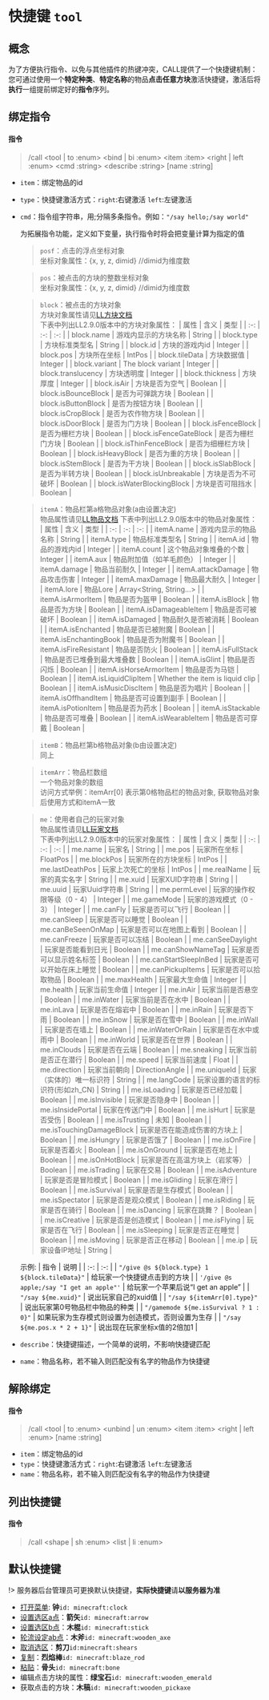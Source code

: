 # 快捷键 `tool`
## 概念
为了方便执行指令、以免与其他插件的热键冲突，CALL提供了一个快捷键机制：  
您可通过使用一个**特定种类**、**特定名称**的物品**点击任意方块**激活快捷键，激活后将**执行**一组提前绑定好的**指令**序列。

## 绑定指令

#### 指令

> /call \<tool | to :enum\> \<bind | bi :enum\> \<item :item\> \<right | left :enum> \<cmd :string\> \<describe :string\> \[name :string\]

- `item`：绑定物品的id
- `type`：快捷键激活方式：`right`:右键激活 `left`:左键激活
- `cmd`：指令组字符串，用;分隔多条指令。例如：`"/say hello;/say world"`

    为拓展指令功能，定义如下变量，执行指令时将会把变量计算为指定的值

    > `posf`：点击的浮点坐标对象  
    > 坐标对象属性：{x, y, z, dimid} //dimid为维度数
    
    > `pos`：被点击的方块的整数坐标对象  
    > 坐标对象属性：{x, y, z, dimid} //dimid为维度数

    > `block`：被点击的方块对象  
    > 方块对象属性请见[LL方块文档](https://docs.litebds.com/zh-Hans/#/LLSEPluginDevelopment/GameAPI/Block)  
    > 下表中列出LL2.9.0版本中的方块对象属性：
    >   | 属性 | 含义 | 类型 |
    >   | :-: | :-: | :-: |
    >   | block.name | 游戏内显示的方块名称 | String |
    >   | block.type | 方块标准类型名 | String |
    >   | block.id | 方块的游戏内id | Integer |
    >   | block.pos | 方块所在坐标 | IntPos |
    >   | block.tileData | 方块数据值 | Integer |
    >   | block.variant | The block variant | Integer |
    >   | block.translucency | 方块透明度 | Integer |
    >   | block.thickness | 方块厚度 | Integer |
    >   | block.isAir | 方块是否为空气 | Boolean |
    >   | block.isBounceBlock | 是否为可弹跳方块 | Boolean |
    >   | block.isButtonBlock | 是否为按钮方块 | Boolean |
    >   | block.isCropBlock | 是否为农作物方块 | Boolean |
    >   | block.isDoorBlock | 是否为门方块 | Boolean |
    >   | block.isFenceBlock | 是否为栅栏方块 | Boolean |
    >   | block.isFenceGateBlock | 是否为栅栏门方块 | Boolean |
    >   | block.isThinFenceBlock | 是否为细栅栏方块 | Boolean |
    >   | block.isHeavyBlock | 是否为重的方块 | Boolean |
    >   | block.isStemBlock | 是否为干方块 | Boolean |
    >   | block.isSlabBlock | 是否为半转方块 | Boolean |
    >   | block.isUnbreakable | 方块是否为不可破坏 | Boolean |
    >   | block.isWaterBlockingBlock | 方块是否可阻挡水 | Boolean |

    > `itemA`：物品栏第a格物品对象(a由设置决定)  
    > 物品属性请见[LL物品文档](https://docs.litebds.com/zh-Hans/#/LLSEPluginDevelopment/GameAPI/Item)
    > 下表中列出LL2.9.0版本中的物品对象属性：
    >  | 属性 | 含义 | 类型 |
    >  | :-: | :-: | :-: |
    >  | itemA.name | 游戏内显示的物品名称 | String |
    >  | itemA.type | 物品标准类型名 | String |
    >  | itemA.id | 物品的游戏内id | Integer |
    >  | itemA.count | 这个物品对象堆叠的个数 | Integer |
    >  | itemA.aux | 物品附加值（如羊毛颜色） | Integer |
    >  | itemA.damage | 物品当前耐久 | Integer |
    >  | itemA.attackDamage | 物品攻击伤害 | Integer |
    >  | itemA.maxDamage | 物品最大耐久 | Integer |
    >  | itemA.lore | 物品Lore | Array\<String, String...> |
    >  | itemA.isArmorItem | 物品是否为盔甲 | Boolean |
    >  | itemA.isBlock | 物品是否为方块 | Boolean |
    >  | itemA.isDamageableItem | 物品是否可被破坏 | Boolean |
    >  | itemA.isDamaged | 物品耐久是否被消耗 | Boolean |
    >  | itemA.isEnchanted | 物品是否已被附魔 | Boolean |
    >  | itemA.isEnchantingBook | 物品是否为附魔书 | Boolean |
    >  | itemA.isFireResistant | 物品是否防火 | Boolean |
    >  | itemA.isFullStack | 物品是否已堆叠到最大堆叠数 | Boolean |
    >  | itemA.isGlint | 物品是否闪烁 | Boolean |
    >  | itemA.isHorseArmorItem | 物品是否为马铠 | Boolean |
    >  | itemA.isLiquidClipItem | Whether the item is liquid clip | Boolean |
    >  | itemA.isMusicDiscItem | 物品是否为唱片 | Boolean |
    >  | itemA.isOffhandItem | 物品是否可设置到副手 | Boolean |
    >  | itemA.isPotionItem | 物品是否为药水 | Boolean |
    >  | itemA.isStackable | 物品是否可堆叠 | Boolean |
    >  | itemA.isWearableItem | 物品是否可穿戴 | Boolean |

    > `itemB`：物品栏第b格物品对象(b由设置决定)   
    > 同上

    > `itemArr`：物品栏数组  
    > 一个物品对象的数组  
    > 访问方式举例：itemArr[0] 表示第0格物品栏的物品对象, 获取物品对象后使用方式和itemA一致

    > `me`：使用者自己的玩家对象  
    > 物品属性请见[LL玩家文档](https://docs.litebds.com/zh-Hans/#/LLSEPluginDevelopment/GameAPI/Player)  
    > 下表中列出LL2.9.0版本中的玩家对象属性：
    >    | 属性 | 含义 | 类型 |
    >    | :-: | :-: | :-: |
    >    | me.name | 玩家名 | String |
    >    | me.pos | 玩家所在坐标 | FloatPos |
    >    | me.blockPos | 玩家所在的方块坐标 | IntPos |
    >    | me.lastDeathPos | 玩家上次死亡的坐标 | IntPos |
    >    | me.realName | 玩家的真实名字 | String |
    >    | me.xuid | 玩家XUID字符串 | String |
    >    | me.uuid | 玩家Uuid字符串 | String |
    >    | me.permLevel | 玩家的操作权限等级（0 - 4） | Integer |
    >    | me.gameMode | 玩家的游戏模式（0 - 3） | Integer |
    >    | me.canFly | 玩家是否可以飞行 | Boolean |
    >    | me.canSleep | 玩家是否可以睡觉 | Boolean |
    >    | me.canBeSeenOnMap | 玩家是否可以在地图上看到 | Boolean |
    >    | me.canFreeze | 玩家是否可以冻结 | Boolean |
    >    | me.canSeeDaylight | 玩家是否能看到日光 | Boolean |
    >    | me.canShowNameTag | 玩家是否可以显示姓名标签 | Boolean |
    >    | me.canStartSleepInBed | 玩家是否可以开始在床上睡觉 | Boolean |
    >    | me.canPickupItems | 玩家是否可以拾取物品 | Boolean |
    >    | me.maxHealth | 玩家最大生命值 | Integer |
    >    | me.health | 玩家当前生命值 | Integer |
    >    | me.inAir | 玩家当前是否悬空 | Boolean |
    >    | me.inWater | 玩家当前是否在水中 | Boolean |
    >    | me.inLava | 玩家是否在熔岩中 | Boolean |
    >    | me.inRain | 玩家是否下雨 | Boolean |
    >    | me.inSnow | 玩家是否在雪中 | Boolean |
    >    | me.inWall | 玩家是否在墙上 | Boolean |
    >    | me.inWaterOrRain | 玩家是否在水中或雨中 | Boolean |
    >    | me.inWorld | 玩家是否在世界 | Boolean |
    >    | me.inClouds | 玩家是否在云端 | Boolean |
    >    | me.sneaking | 玩家当前是否正在潜行 | Boolean |
    >    | me.speed | 玩家当前速度 | Float |
    >    | me.direction | 玩家当前朝向 | DirectionAngle |
    >    | me.uniqueId | 玩家（实体的）唯一标识符 | String |
    >    | me.langCode | 玩家设置的语言的标识符(形如zh_CN) | String |
    >    | me.isLoading | 玩家是否已经加载 | Boolean |
    >    | me.isInvisible | 玩家是否隐身中 | Boolean |
    >    | me.isInsidePortal | 玩家在传送门中 | Boolean |
    >    | me.isHurt | 玩家是否受伤 | Boolean |
    >    | me.isTrusting | 未知 | Boolean |
    >    | me.isTouchingDamageBlock | 玩家是否在能造成伤害的方块上 | Boolean |
    >    | me.isHungry | 玩家是否饿了 | Boolean |
    >    | me.isOnFire | 玩家是否着火 | Boolean |
    >    | me.isOnGround | 玩家是否在地上 | Boolean |
    >    | me.isOnHotBlock | 玩家是否在高温方块上（岩浆等） | Boolean |
    >    | me.isTrading | 玩家在交易 | Boolean |
    >    | me.isAdventure | 玩家是否是冒险模式 | Boolean |
    >    | me.isGliding | 玩家在滑行 | Boolean |
    >    | me.isSurvival | 玩家是否是生存模式 | Boolean |
    >    | me.isSpectator | 玩家是否是观众模式 | Boolean |
    >    | me.isRiding | 玩家是否在骑行 | Boolean |
    >    | me.isDancing | 玩家在跳舞？ | Boolean |
    >    | me.isCreative | 玩家是否是创造模式 | Boolean |
    >    | me.isFlying | 玩家是否在飞行 | Boolean |
    >    | me.isSleeping | 玩家是否正在睡觉 | Boolean |
    >    | me.isMoving | 玩家是否正在移动 | Boolean |
    >    | me.ip | 玩家设备IP地址 | String |

    示例: 
    | 指令 | 说明 |
    | :-: | :-: |
    | `"/give @s ${block.type} 1 ${block.tileData}"` | 给玩家一个快捷键点击到的方块 |
    | `'/give @s apple;/say "I get an apple"'` | 给玩家一个苹果后说“I get an apple” |
    | `"/say ${me.xuid}"` | 说出玩家自己的xuid值 |
    | `"/say ${itemArr[0].type}"` | 说出玩家第0号物品栏中物品的种类 |
    | `"/gamemode ${me.isSurvival ? 1 : 0}"` | 如果玩家为生存模式则设置为创造模式，否则设置为生存 |
    | `"/say ${me.pos.x * 2 + 1}"` | 说出现在玩家坐标x值的2倍加1 |

- `describe`：快捷键描述，一个简单的说明，不影响快捷键匹配
- `name`：物品名称，若不输入则匹配没有名字的物品作为快捷键

## 解除绑定
#### 指令

> /call \<tool | to :enum\> \<unbind | un :enum\> \<item :item\> \<right | left :enum> \[name :string\]

- `item`：绑定物品的id
- `type`：快捷键激活方式：`right`:右键激活 `left`:左键激活
- `name`：物品名称，若不输入则匹配没有名字的物品作为快捷键

## 列出快捷键

#### 指令

> /call \<shape | sh :enum\> \<list | li :enum\>

## 默认快捷键

!> 服务器后台管理员可更换默认快捷键，**实际快捷键**请**以服务器为准**

- [打开菜单](user/function/menu?id=%e6%89%93%e5%bc%80%e8%8f%9c%e5%8d%95-menu): **钟**`id: minecraft:clock`
- [设置选区a点](user/function/area?id=%e8%ae%be%e7%bd%ae%e9%80%89%e5%8c%baa%e7%82%b9)：**箭矢**`id: minecraft:arrow`
- [设置选区b点](user/function/area?id=%e8%ae%be%e7%bd%ae%e9%80%89%e5%8c%bab%e7%82%b9)：**木棍**`id: minecraft:stick`
- [轮流设定ab点](user/function/area?id=%e8%bd%ae%e6%b5%81%e8%ae%be%e5%ae%9aab%e7%82%b9)：**木斧**`id: minecraft:wooden_axe`
- [取消选区](/user/function/area?id=%e6%b8%85%e9%99%a4%e9%80%89%e5%8c%ba)：**剪刀**`id:minecraft:shears`
- [复制](user/function/other?id=%e5%a4%8d%e5%88%b6-copy)：**烈焰棒**`id: minecraft:blaze_rod`
- [粘贴](user/function/other?id=%e7%b2%98%e8%b4%b4-paste)：**骨头**`id: minecraft:bone`
- 编辑点击方块的属性：**绿宝石**`id: minecraft:wooden_emerald`
- 获取点击的方块：**木稿**`id: minecraft:wooden_pickaxe`
